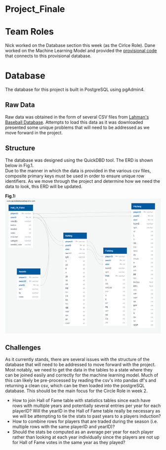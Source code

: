 # Project_Finale

# Team Roles
Nick worked on the Database section this week (as the Cirlce Role).
Dane worked on the Machine Learning Model and provided the [provisional code](logistic_regression_MLmodel.txt) that connects to this provisional database.

# Database
The database for this project is built in PostgreSQL using pgAdmin4.

## Raw Data
Raw data was obtained in the form of several CSV files from [Lahman's Baseball Database](http://www.seanlahman.com/baseball-archive/statistics/).  Attempts to load this data as it was downloaded presented some unique problems that will need to be addressed as we move forward in the project.  

## Structure
The database was designed using the QuickDBD tool.  The ERD is shown below in Fig.1.  <br>
Due to the manner in which the data is provided in the various csv files, composite primary keys must be used in order to ensure unique row identifiers.  As we move through the project and determine how we need the data to look, this ERD will be updated.

**Fig.1:**
![Fig.1](ERD.png)

## Challenges
As it currently stands, there are several issues with the structure of the database that will need to be addressed to move forward with the project.  Most notably, we need to get the data in the tables to a state where they can be joined easily and correctly for the machine learning model. Much of this can likely be pre-processed by reading the csv's into pandas df's and returning a clean csv, which can be then loaded into the postgreSQL database.  This should be the main focus for the Circle Role in week 2.  

* How to join Hall of Fame table with statistics tables since each have rows with multiple years and potentially several entries per year for each playerID?  Will the yearID in the Hall of Fame table really be necessary as we will be attempting to tie the stats to past years to a players induction? 
* How to combine rows for players that are traded during the season (i.e. multiple rows with the same playerID and yearID)?
* Should the stats be computed as an average per year for each player rather than looking at each year individually since the players are not up for Hall of Fame votes in the same year as they played?